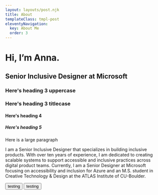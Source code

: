 ```yaml
---
layout: layouts/post.njk
title: About
templateClass: tmpl-post
eleventyNavigation:
  key: About Me
  order: 3
---
```


<h1>Hi, I’m Anna.</h1>
<h2>Senior Inclusive Designer at Microsoft</h2>
<h3>Here's heading 3 uppercase</h3>
<h3 class="sentenceCase">Here's heading 3 titlecase</h3>
<h4>Here's heading 4</h4>
<h5>Here's heading 5</h5>
<p class="large">Here is a large paragraph</p>
<p>I am a Senior Inclusive Designer that specializes in building inclusive products. With over ten years of experience, I am dedicated to creating scalable systems to support accessible and inclusive practices across digital product teams. Currently, I am a Senior Designer at Microsoft focusing on accessibility and inclusion for Azure and an M.S. student in Creative Technology & Design at the ATLAS Institute of CU-Boulder.</p>

<button class="button-primary">testing</button>
<button class="button-secondary">testing</button>